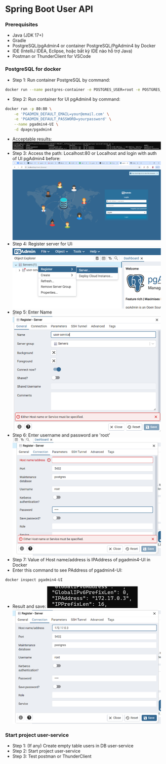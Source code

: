 # Spring Boot User API

### Prerequisites

- Java (JDK 17+)
- Gradle
- PostgreSQL/pgAdmin4 or container PostgreSQL/PgAdmin4 by Docker
- IDE (IntelliJ IDEA, Eclipse, hoặc bất kỳ IDE nào hỗ trợ Java)
- Postman or ThunderClient for VSCode

### PostgreSQL for docker
- Step 1: Run container PostgreSQL by command:
```bash
docker run --name postgres-container -e POSTGRES_USER=root -e POSTGRES_PASSWORD=root -e POSTGRES_DB=user-service -p 5432:5432 -d postgres
```
- Step 2: Run container for UI pgAdmin4 by command:
```bash
docker run -p 80:80 \
    -e 'PGADMIN_DEFAULT_EMAIL=your@email.com' \
    -e 'PGADMIN_DEFAULT_PASSWORD=yourpassword' \
    --name pgadmin4-UI \
    -d dpage/pgadmin4
```
- Acceptable results:
![img.png](img.png)
- Step 3: Access the path: Localhost:80 or Localhost and login with auth of UI pgAdmin4 before:
![img_1.png](img_1.png)
- Step 4: Register server for UI: 
![img_2.png](img_2.png)
- Step 5: Enter Name
![img_3.png](img_3.png)
- Step 6: Enter username and password are 'root'
![img_4.png](img_4.png)
- Step 7: Value of Host name/address is IPAddress of pgadmin4-UI in Docker
- Enter this command to see PAddress of pgadmin4-UI:
```bash
docker inspect pgadmin4-UI
```
- Result and save: ![img_5.png](img_5.png) ![img_6.png](img_6.png)

### Start project user-service
- Step 1: (If any) Create empty table users in DB user-service
- Step 2: Start project user-service
- Step 3: Test postman or ThunderClient

